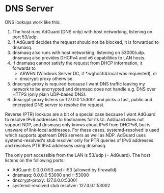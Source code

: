# DNS Server

DNS lookups work like this:

1. The host runs AdGuard (DNS only) with host networking, listening on port
   53/udp.
1. If AdGuard decides the request should not be blocked, it is forwarded to
   dnsmasq.
1. dnsmasq also runs with host networking, listening on 53000/udp.
   dnsmasq also provides DHCPv4 and v6 capabilities to LAN hosts.
1. If dnsmasq cannot satisfy the request from DHCP information, it forwards to
   * ARWEN (Windows Server DC, if *.wghoch4.local was requested), or
   * dnscrypt-proxy otherwise.
1. dnscrypt-proxy is required because I want DNS traffic leaving my network to
   be encrrypted and dnsmasq does not handle e.g. DNS over HTTPS (only plain
   UDP-based DNS).
1. dnscrypt-proxy listens on 127.0.0.1:53001 and picks a fast, public and
   encrypted DNS server to resolve the request.

Reverse (PTR) lookups are a bit of a special case because I want AdGuard to
resolve IPv6 addresses to hostnames for its UI. AdGuard does not support NDP,
and dnsmasq only knows about IPv6 from DHCPv6, but is unaware of link-local
addresses. For these cases, systemd-resolved is used which supports upstream DNS
servers as well as NDP. AdGuard uses systemd-resolved's stub resolver only for
PTR queries of IPv6 addresses and resolves PTR IPv4 addresses using dnsmasq.

The only port accessible from the LAN is 53/udp (= AdGuard). The host listens on
the following ports:

* AdGuard: 0.0.0.0:53 and :::53 (allowed by firewalld)
* dnsmasq: 0.0.0.0:53000 and :::53000
* dnscrypt-proxy: 127.0.0.0:53001
* systemd-resolved stub resolver: 127.0.0.1:53002
